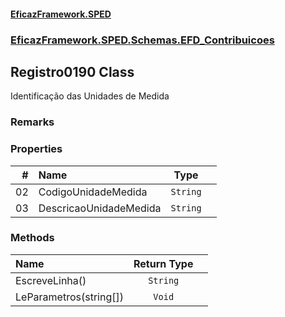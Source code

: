 #### [EficazFramework.SPED](EficazFrameworkSPED.md 'EficazFramework SPED')
### [EficazFramework.SPED.Schemas.EFD_Contribuicoes](EficazFramework.SPED.Schemas.EFD_Contribuicoes.md 'EficazFramework.SPED.Schemas.EFD_Contribuicoes')

## Registro0190 Class

Identificação das Unidades de Medida

### Remarks
### Properties

| # | Name | Type | |
| ---: | :--- | :---: | :--- |
| 02 | CodigoUnidadeMedida | `String` |  |
| 03 | DescricaoUnidadeMedida | `String` |  |
### Methods

| Name | Return Type | |
| :--- | :---: | :--- |
| EscreveLinha() | `String` |  |
| LeParametros(string[]) | `Void` |  |
